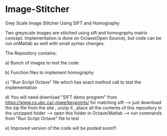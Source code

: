 # Image-Stitcher
Grey Scale Image Stitcher Using SIFT and Homography

Two greyscale images are stitched using sift and homography matrix concept. Implementation is done on Octave(Open Source), 
 but code can be run onMatlab as well with small syntax changes.

The Repository contains:

a) Bunch of images to test the code

b) Function files to implement homography

c) "Run Script Octave" file which has exact method call to test the implementation

d) You will need download "SIFT demo progrem" from https://www.cs.ubc.ca/~lowe/keypoints/ for matching sift --> just download the zip file 
from the site , unzip it , place all the contents of this repository in the unzipped folder --> open this folder in Octave/Matlab --> run
commands from "Run Script Octave" file to test 

e) Improved version of the code will be posted soon!!!

